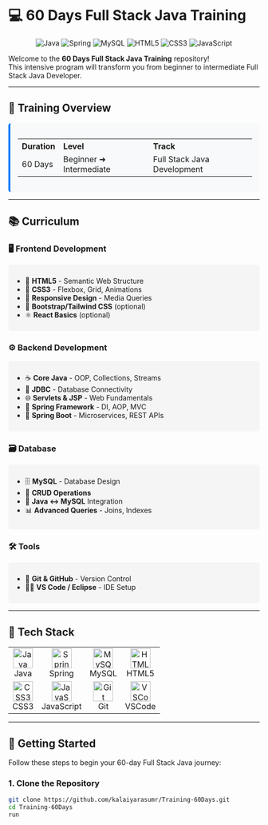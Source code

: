 # 💻 60 Days Full Stack Java Training

<div align="center">
  <img src="https://img.shields.io/badge/Java-ED8B00?style=for-the-badge&logo=openjdk&logoColor=white" alt="Java">
  <img src="https://img.shields.io/badge/Spring-6DB33F?style=for-the-badge&logo=spring&logoColor=white" alt="Spring">
  <img src="https://img.shields.io/badge/MySQL-005C84?style=for-the-badge&logo=mysql&logoColor=white" alt="MySQL">
  <img src="https://img.shields.io/badge/HTML5-E34F26?style=for-the-badge&logo=html5&logoColor=white" alt="HTML5">
  <img src="https://img.shields.io/badge/CSS3-1572B6?style=for-the-badge&logo=css3&logoColor=white" alt="CSS3">
  <img src="https://img.shields.io/badge/JavaScript-323330?style=for-the-badge&logo=javascript&logoColor=F7DF1E" alt="JavaScript">
</div>

Welcome to the **60 Days Full Stack Java Training** repository!  
This intensive program will transform you from beginner to intermediate Full Stack Java Developer.

---

## 📅 Training Overview

<div style="background: #f8f9fa; padding: 15px; border-radius: 5px; border-left: 4px solid #007bff;">
  <table>
    <tr>
      <th style="text-align: left;">Duration</th>
      <th style="text-align: left;">Level</th>
      <th style="text-align: left;">Track</th>
    </tr>
    <tr>
      <td>60 Days</td>
      <td>Beginner ➜ Intermediate</td>
      <td>Full Stack Java Development</td>
    </tr>
  </table>
</div>

---

## 📚 Curriculum

### 🖥️ Frontend Development
<div style="background: #f5f5f5; padding: 10px; border-radius: 5px; margin: 10px 0;">
  <ul>
    <li>🎨 <strong>HTML5</strong> - Semantic Web Structure</li>
    <li>🎨 <strong>CSS3</strong> - Flexbox, Grid, Animations</li>
    <li>📱 <strong>Responsive Design</strong> - Media Queries</li>
    <li>🧩 <strong>Bootstrap/Tailwind CSS</strong> (optional)</li>
    <li>⚛️ <strong>React Basics</strong> (optional)</li>
  </ul>
</div>

### ⚙️ Backend Development
<div style="background: #f5f5f5; padding: 10px; border-radius: 5px; margin: 10px 0;">
  <ul>
    <li>☕ <strong>Core Java</strong> - OOP, Collections, Streams</li>
    <li>🔌 <strong>JDBC</strong> - Database Connectivity</li>
    <li>🌐 <strong>Servlets & JSP</strong> - Web Fundamentals</li>
    <li>🌱 <strong>Spring Framework</strong> - DI, AOP, MVC</li>
    <li>🚀 <strong>Spring Boot</strong> - Microservices, REST APIs</li>
  </ul>
</div>

### 🗃️ Database
<div style="background: #f5f5f5; padding: 10px; border-radius: 5px; margin: 10px 0;">
  <ul>
    <li>🗄️ <strong>MySQL</strong> - Database Design</li>
    <li>🔁 <strong>CRUD Operations</strong></li>
    <li>🔗 <strong>Java ↔️ MySQL</strong> Integration</li>
    <li>📊 <strong>Advanced Queries</strong> - Joins, Indexes</li>
  </ul>
</div>

### 🛠️ Tools 
<div style="background: #f5f5f5; padding: 10px; border-radius: 5px; margin: 10px 0;">
  <ul>
    <li>🔄 <strong>Git & GitHub</strong> - Version Control</li>
    <li>🧑‍💻 <strong>VS Code / Eclipse</strong> - IDE Setup</li>
  </ul>
</div>

---

## 🧰 Tech Stack

<div align="center">
  <table>
    <tr>
      <td align="center">
        <img src="https://cdn.jsdelivr.net/gh/devicons/devicon/icons/java/java-original.svg" width="40" height="40" alt="Java" />
        <br>Java
      </td>
      <td align="center">
        <img src="https://cdn.jsdelivr.net/gh/devicons/devicon/icons/spring/spring-original.svg" width="40" height="40" alt="Spring" />
        <br>Spring
      </td>
      <td align="center">
        <img src="https://cdn.jsdelivr.net/gh/devicons/devicon/icons/mysql/mysql-original.svg" width="40" height="40" alt="MySQL" />
        <br>MySQL
      </td>
      <td align="center">
        <img src="https://cdn.jsdelivr.net/gh/devicons/devicon/icons/html5/html5-original.svg" width="40" height="40" alt="HTML5" />
        <br>HTML5
      </td>
    </tr>
    <tr>
      <td align="center">
        <img src="https://cdn.jsdelivr.net/gh/devicons/devicon/icons/css3/css3-original.svg" width="40" height="40" alt="CSS3" />
        <br>CSS3
      </td>
      <td align="center">
        <img src="https://cdn.jsdelivr.net/gh/devicons/devicon/icons/javascript/javascript-original.svg" width="40" height="40" alt="JavaScript" />
        <br>JavaScript
      </td>
      <td align="center">
        <img src="https://cdn.jsdelivr.net/gh/devicons/devicon/icons/git/git-original.svg" width="40" height="40" alt="Git" />
        <br>Git
      </td>
      <td align="center">
        <img src="https://cdn.jsdelivr.net/gh/devicons/devicon/icons/vscode/vscode-original.svg" width="40" height="40" alt="VSCode" />
        <br>VSCode
      </td>
    </tr>
  </table>
</div>

---

## 🚀 Getting Started

Follow these steps to begin your 60-day Full Stack Java journey:

### 1. **Clone the Repository**
```bash
git clone https://github.com/kalaiyarasumr/Training-60Days.git
cd Training-60Days
run
